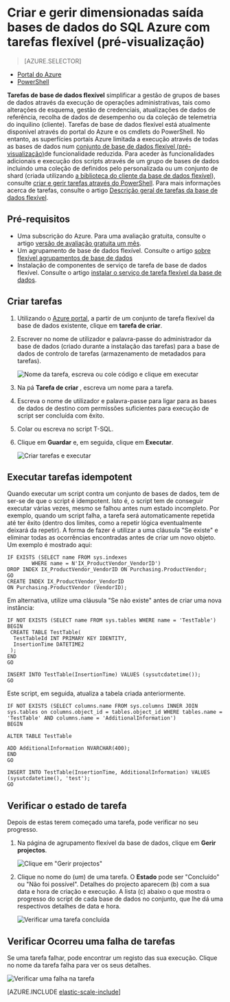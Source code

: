 <properties
    pageTitle="Criar e gerir dimensionada saída bases de dados do SQL Azure com tarefas flexível | Micosoft Azure"
    description="Guiá-lo através da criação e gestão de uma tarefa de base de dados flexível."
    services="sql-database"
    documentationCenter=""
    manager="jhubbard"
    authors="ddove"
    editor=""/>

<tags
    ms.service="sql-database"
    ms.workload="sql-database"
    ms.tgt_pltfrm="na"
    ms.devlang="na"
    ms.topic="article"
    ms.date="07/27/2016"
    ms.author="ddove"/>

# <a name="create-and-manage-scaled-out-azure-sql-databases-using-elastic-jobs-preview"></a>Criar e gerir dimensionadas saída bases de dados do SQL Azure com tarefas flexível (pré-visualização)

> [AZURE.SELECTOR]
- [Portal do Azure](sql-database-elastic-jobs-create-and-manage.md)
- [PowerShell](sql-database-elastic-jobs-powershell.md)


**Tarefas de base de dados flexível** simplificar a gestão de grupos de bases de dados através da execução de operações administrativas, tais como alterações de esquema, gestão de credenciais, atualizações de dados de referência, recolha de dados de desempenho ou da coleção de telemetria do inquilino (cliente). Tarefas de base de dados flexível está atualmente disponível através do portal do Azure e os cmdlets do PowerShell. No entanto, as superfícies portais Azure limitada a execução através de todas as bases de dados num [conjunto de base de dados flexível (pré-visualização)](sql-database-elastic-pool.md)de funcionalidade reduzida. Para aceder às funcionalidades adicionais e execução dos scripts através de um grupo de bases de dados incluindo uma coleção de definidos pelo personalizada ou um conjunto de shard (criada utilizando [a biblioteca do cliente da base de dados flexível](sql-database-elastic-scale-introduction.md)), consulte [criar e gerir tarefas através do PowerShell](sql-database-elastic-jobs-powershell.md). Para mais informações acerca de tarefas, consulte o artigo [Descrição geral de tarefas da base de dados flexível](sql-database-elastic-jobs-overview.md). 

## <a name="prerequisites"></a>Pré-requisitos

* Uma subscrição do Azure. Para uma avaliação gratuita, consulte o artigo [versão de avaliação gratuita um mês](https://azure.microsoft.com/pricing/free-trial/).
* Um agrupamento de base de dados flexível. Consulte o artigo [sobre flexível agrupamentos de base de dados](sql-database-elastic-pool.md)
* Instalação de componentes de serviço de tarefa de base de dados flexível. Consulte o artigo [instalar o serviço de tarefa flexível da base de dados](sql-database-elastic-jobs-service-installation.md).

## <a name="creating-jobs"></a>Criar tarefas

1. Utilizando o [Azure portal](https://portal.azure.com), a partir de um conjunto de tarefa flexível da base de dados existente, clique em **tarefa de criar**.
2. Escrever no nome de utilizador e palavra-passe do administrador da base de dados (criado durante a instalação das tarefas) para a base de dados de controlo de tarefas (armazenamento de metadados para tarefas).

    ![Nome da tarefa, escreva ou cole código e clique em executar][1]
2. Na pá **Tarefa de criar** , escreva um nome para a tarefa.
3. Escreva o nome de utilizador e palavra-passe para ligar para as bases de dados de destino com permissões suficientes para execução de script ser concluída com êxito.
4. Colar ou escreva no script T-SQL.
5. Clique em **Guardar** e, em seguida, clique em **Executar**.

    ![Criar tarefas e executar][5]

## <a name="run-idempotent-jobs"></a>Executar tarefas idempotent

Quando executar um script contra um conjunto de bases de dados, tem de ser-se de que o script é idempotent. Isto é, o script tem de conseguir executar várias vezes, mesmo se falhou antes num estado incompleto. Por exemplo, quando um script falha, a tarefa será automaticamente repetida até ter êxito (dentro dos limites, como a repetir lógica eventualmente deixará da repetir). A forma de fazer é utilizar a uma cláusula "Se existe" e eliminar todas as ocorrências encontradas antes de criar um novo objeto. Um exemplo é mostrado aqui:

    IF EXISTS (SELECT name FROM sys.indexes
            WHERE name = N'IX_ProductVendor_VendorID')
    DROP INDEX IX_ProductVendor_VendorID ON Purchasing.ProductVendor;
    GO
    CREATE INDEX IX_ProductVendor_VendorID
    ON Purchasing.ProductVendor (VendorID);

Em alternativa, utilize uma cláusula "Se não existe" antes de criar uma nova instância:

    IF NOT EXISTS (SELECT name FROM sys.tables WHERE name = 'TestTable')
    BEGIN
     CREATE TABLE TestTable(
      TestTableId INT PRIMARY KEY IDENTITY,
      InsertionTime DATETIME2
     );
    END
    GO

    INSERT INTO TestTable(InsertionTime) VALUES (sysutcdatetime());
    GO

Este script, em seguida, atualiza a tabela criada anteriormente.

    IF NOT EXISTS (SELECT columns.name FROM sys.columns INNER JOIN sys.tables on columns.object_id = tables.object_id WHERE tables.name = 'TestTable' AND columns.name = 'AdditionalInformation')
    BEGIN

    ALTER TABLE TestTable

    ADD AdditionalInformation NVARCHAR(400);
    END
    GO

    INSERT INTO TestTable(InsertionTime, AdditionalInformation) VALUES (sysutcdatetime(), 'test');
    GO


## <a name="checking-job-status"></a>Verificar o estado de tarefa

Depois de estas terem começado uma tarefa, pode verificar no seu progresso.

1. Na página de agrupamento flexível da base de dados, clique em **Gerir projectos**.

    ![Clique em "Gerir projectos"][2]

2. Clique no nome do (um) de uma tarefa. O **Estado** pode ser "Concluído" ou "Não foi possível". Detalhes do projecto aparecem (b) com a sua data e hora de criação e execução. A lista (c) abaixo o que mostra o progresso do script de cada base de dados no conjunto, que lhe dá uma respectivos detalhes de data e hora.

    ![Verificar uma tarefa concluída][3]


## <a name="checking-failed-jobs"></a>Verificar Ocorreu uma falha de tarefas

Se uma tarefa falhar, pode encontrar um registo das sua execução. Clique no nome da tarefa falha para ver os seus detalhes.

![Verificar uma falha na tarefa][4]


[AZURE.INCLUDE [elastic-scale-include](../../includes/elastic-scale-include.md)]

<!--Image references-->
[1]: ./media/sql-database-elastic-jobs-create-and-manage/screen-1.png
[2]: ./media/sql-database-elastic-jobs-create-and-manage/click-manage-jobs.png
[3]: ./media/sql-database-elastic-jobs-create-and-manage/running-jobs.png
[4]: ./media/sql-database-elastic-jobs-create-and-manage/failed.png
[5]: ./media/sql-database-elastic-jobs-create-and-manage/screen-2.png

 
